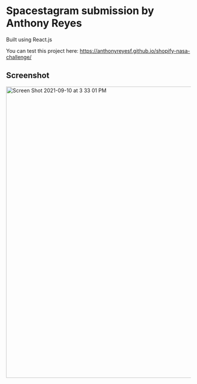 # Spacestagram submission by Anthony Reyes

Built using React.js

You can test this project here: https://anthonyreyesf.github.io/shopify-nasa-challenge/

## Screenshot

<img width="795" alt="Screen Shot 2021-09-10 at 3 33 01 PM" src="https://user-images.githubusercontent.com/47796937/132907613-919a219f-c6c5-40ac-a105-be31556e446c.png">
